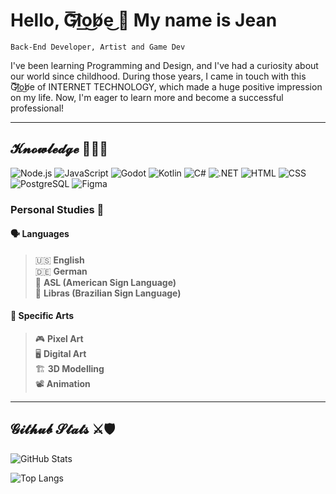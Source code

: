 # Hello, G͞͡l̷o͟͜b̸e͜ 👋 My name is Jean

`Back-End Developer, Artist and Game Dev`

I've been learning Programming and Design, and I've had a curiosity about our world since childhood. During those years, I came in touch with this G͞͡l̷o͟͜b̸e of INTERNET TECHNOLOGY, which made a huge positive impression on my life. Now, I'm eager to learn more and become a successful professional!
 
---

## 𝓚𝓷𝓸𝔀𝓵𝓮𝓭𝓰𝓮 🧙‍♂️📜

![Node.js](https://img.shields.io/badge/Node.js-339933?style=for-the-badge&logo=nodedotjs&logoColor=white)
![JavaScript](https://img.shields.io/badge/JavaScript-F7DF1E?style=for-the-badge&logo=javascript&logoColor=black)
![Godot](https://img.shields.io/badge/Godot-478CBF?style=for-the-badge&logo=godot-engine&logoColor=white)
![Kotlin](https://img.shields.io/badge/Kotlin-7F52FF?style=for-the-badge&logo=kotlin&logoColor=white)
![C#](https://img.shields.io/badge/C%23-239120?style=for-the-badge&logo=microsoft-dotnet&logoColor=white)
![.NET](https://img.shields.io/badge/.NET-512BD4?style=for-the-badge&logo=.net&logoColor=white)
![HTML](https://img.shields.io/badge/HTML5-E34F26?style=for-the-badge&logo=html5&logoColor=white)
![CSS](https://img.shields.io/badge/CSS3-1572B6?style=for-the-badge&logo=css3&logoColor=white)
![PostgreSQL](https://img.shields.io/badge/PostgreSQL-336791?style=for-the-badge&logo=postgresql&logoColor=white)
![Figma](https://img.shields.io/badge/Figma-F24E1E?style=for-the-badge&logo=figma&logoColor=white)

### Personal Studies 📘

#### 🗣️ **Languages**

> 🇺🇸 **English**  
> 🇩🇪 **German**   
> 🤟 **ASL (American Sign Language)**  
> 🤚 **Libras (Brazilian Sign Language)**

#### 🎨 **Specific Arts**

> 🎮 **Pixel Art**  
> 🖥️ **Digital Art**  
> 🏗️ **3D Modelling**  
> 📽️ **Animation**

---

## **𝓖𝓲𝓽𝓱𝓾𝓫 𝓢𝓽𝓪𝓽𝓼** ⚔️🛡️

![GitHub Stats](https://github-readme-stats.vercel.app/api?username=JehanLuk&show_icons=true&count_private=true&hide=prs&theme=radical)

![Top Langs](https://github-readme-stats.vercel.app/api/top-langs/?username=JehanLuk&layout=compact&theme=radical)
<!--
**JehanLuk/JehanLuk** is a ✨ _special_ ✨ repository because its `README.md` (this file) appears on your GitHub profile.

Here are some ideas to get you started:

- 🔭 I’m currently working on ...
- 🌱 I’m currently learning ...
- 👯 I’m looking to collaborate on ...
- 🤔 I’m looking for help with ...
- 💬 Ask me about ...
- 📫 How to reach me: ...
- 😄 Pronouns: ...
- ⚡ Fun fact: ...
-->
